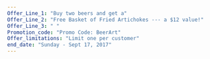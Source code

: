 ```yaml
---
Offer_Line_1: "Buy two beers and get a"
Offer_Line_2: "Free Basket of Fried Artichokes --- a $12 value!"
Offer_Line_3: " "
Promotion_code: "Promo Code: BeerArt"
Offer_limitations: "Limit one per customer"
end_date: "Sunday - Sept 17, 2017"
---
```

